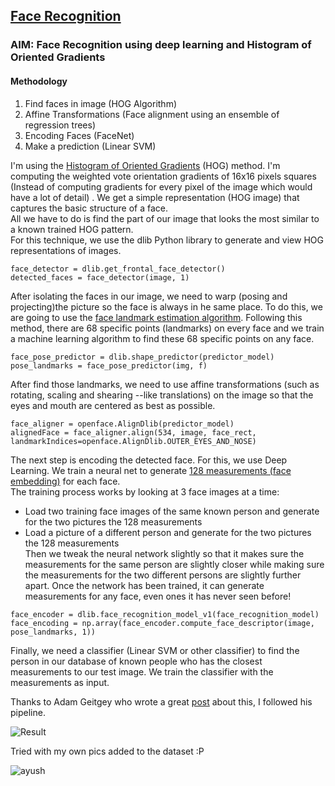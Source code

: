 ## [Face Recognition](https://github.com/ayushoriginal/DataScienceWork/tree/master/FaceRecognition)
### AIM: Face Recognition using deep learning and Histogram of Oriented Gradients

#### Methodology

1. Find faces in image (HOG Algorithm)   
2. Affine Transformations (Face alignment using an ensemble of regression
trees)   
3. Encoding Faces (FaceNet)  
4. Make a prediction (Linear SVM)  

I'm using the [Histogram of Oriented Gradients](http://lear.inrialpes.fr/people/triggs/pubs/Dalal-cvpr05.pdf) (HOG) method. I'm computing the weighted vote orientation  gradients of 16x16 pixels squares (Instead of computing gradients for every pixel of the image which would have a lot of detail) . We get a simple representation (HOG image) that captures the basic structure of a face.  
All we have to do is find the part of our image that looks the most similar to a known trained HOG pattern.  
For this technique, we use the dlib Python library to generate and view HOG representations of images.  
```
face_detector = dlib.get_frontal_face_detector()
detected_faces = face_detector(image, 1)
```

After isolating the faces in our image, we need to warp (posing and projecting)the picture so the face is always in he same place. To do this, we are going to use the [face landmark estimation algorithm](http://www.csc.kth.se/~vahidk/papers/KazemiCVPR14.pdf). Following this method, there are 68 specific points (landmarks) on every face and we train a machine learning algorithm to find these 68 specific points on any face. 
```
face_pose_predictor = dlib.shape_predictor(predictor_model)
pose_landmarks = face_pose_predictor(img, f)
```
After find those landmarks, we need to use affine transformations (such as rotating, scaling and shearing --like translations) on the image so that the eyes and mouth are centered as best as possible.
```
face_aligner = openface.AlignDlib(predictor_model)
alignedFace = face_aligner.align(534, image, face_rect, landmarkIndices=openface.AlignDlib.OUTER_EYES_AND_NOSE)
```

The next step is encoding the detected face. For this, we use Deep Learning. We train a neural net to generate [128 measurements (face embedding)](http://www.cv-foundation.org/openaccess/content_cvpr_2015/app/1A_089.pdf) for each face.  
The training process works by looking at 3 face images at a time:  

- Load two training face images of the same known person and generate for the two pictures the 128 measurements
- Load a picture of a  different person and generate for the two pictures the 128 measurements  
Then we tweak the neural network slightly so that it makes sure the measurements for the same person are slightly closer while making sure the measurements for the two different persons are slightly further apart.
Once the network has been trained, it can generate measurements for any face, even ones it has never seen before!

```
face_encoder = dlib.face_recognition_model_v1(face_recognition_model)
face_encoding = np.array(face_encoder.compute_face_descriptor(image, pose_landmarks, 1))
```

Finally, we need a classifier (Linear SVM or other classifier) to find the person in our database of known people who has the closest measurements to our test image. We train the classifier with the measurements as input.

Thanks to Adam Geitgey who wrote a great [post](https://medium.com/@ageitgey/machine-learning-is-fun-part-4-modern-face-recognition-with-deep-learning-c3cffc121d78) about this, I followed his pipeline.

![Result](https://github.com/ayushoriginal/DataScienceWork/blob/master/FaceRecognition/result.png)
 
Tried with my own pics added to the dataset :P

![ayush](https://github.com/ayushoriginal/DataScienceWork/blob/master/pics/webcam.jpg)
